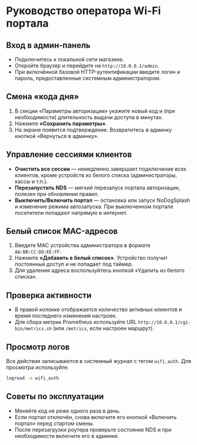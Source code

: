 # Руководство оператора Wi-Fi портала

## Вход в админ-панель

* Подключитесь к локальной сети магазина.
* Откройте браузер и перейдите на `http://10.0.0.1/admin`.
* При включённой базовой HTTP-аутентификации введите логин и пароль, предоставленные системным администратором.

## Смена «кода дня»

1. В секции «Параметры авторизации» укажите новый код и (при необходимости) длительность выдачи доступа в минутах.
2. Нажмите **«Сохранить параметры»**.
3. На экране появится подтверждение. Возвратитесь в админку кнопкой «Вернуться в админку».

## Управление сессиями клиентов

* **Очистить все сессии** — немедленно завершает подключение всех клиентов, кроме устройств из белого списка (администраторы, кассы и т.п.).
* **Перезапустить NDS** — мягкий перезапуск портала авторизации, полезен при обновлении правил.
* **Выключить/Включить портал** — остановка или запуск NoDogSplash и изменение режима автозапуска. При выключенном портале посетители попадают напрямую в интернет.

## Белый список MAC-адресов

1. Введите MAC устройства администратора в формате `AA:BB:CC:DD:EE:FF`.
2. Нажмите **«Добавить в белый список»**. Устройство получит постоянный доступ и не попадает под таймер.
3. Для удаления адреса воспользуйтесь кнопкой «Удалить из белого списка».

## Проверка активности

* В правой колонке отображается количество активных клиентов и время последнего изменения настроек.
* Для сбора метрик Prometheus используйте URL `http://10.0.0.1/cgi-bin/metrics.sh` (или `/metrics`, если настроен маршрут).

## Просмотр логов

Все действия записываются в системный журнал с тегом `wifi_auth`. Для просмотра используйте:

```sh
logread -e wifi_auth
```

## Советы по эксплуатации

* Меняйте код не реже одного раза в день.
* Если портал отключён, снова включите его кнопкой «Включить портал» перед стартом смены.
* После перезагрузки роутера проверьте состояние NDS и при необходимости включите его в админке.

